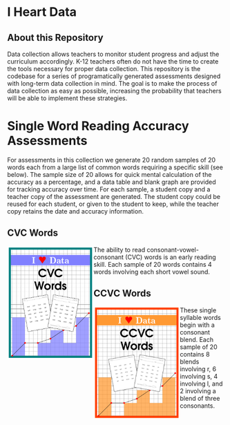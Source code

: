 # I Heart Data

## About this Repository

Data collection allows teachers to monitor student progress and adjust the
curriculum accordingly. K-12 teachers often do not have the time to create the
tools necessary for proper data collection. This repository is the codebase for
a series of programatically generated assessments designed with long-term data
collection in mind. The goal is to make the process of data collection as easy
as possible, increasing the probability that teachers will be able to implement
these strategies. 

# Single Word Reading Accuracy Assessments

For assessments in this collection we generate 20 random samples of 20 words
each from a large list of common words requiring a specific skill (see below).
The sample size of 20 allows for quick mental calculation of the accuracy as a
percentage, and a data table and blank graph are provided for tracking accuracy
over time. For each sample, a student copy and a teacher copy of the assessment
are generated. The student copy could be reused for each student, or given to
the student to keep, while the teacher copy retains the date and accuracy
information.


## CVC Words

<img src="./Images/cover-cvc.png" alt="CVC" width="200" style="float:left;">
The ability to read consonant-vowel-consonant (CVC) words is an early reading
skill. Each sample of 20 words contains 4 words involving each short vowel
sound. 

## CCVC Words

<img src="./Images/cover-ccvc.png" alt="CCVC" width="200" style="float:left;">
These single syllable words begin with a consonant blend. Each sample of 20
contains 8 blends involving r, 6 involving s, 4 involving l, and 2 involving a
blend of three consonants. 
